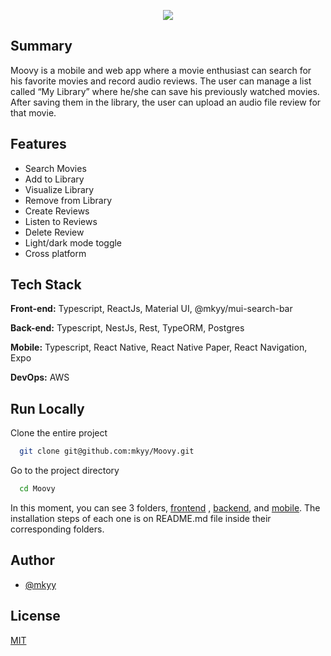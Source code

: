 <div align='center'>

![](https://i.imgur.com/DyZgwcY.png)

</div>

## Summary

Moovy is a mobile and web app where a movie enthusiast can search for his favorite
movies and record audio reviews. The user can manage a list called “My Library” where he/she
can save his previously watched movies. After saving them in the library, the user can upload an
audio file review for that movie.


## Features

- Search Movies
- Add to Library
- Visualize Library
- Remove from Library
- Create Reviews
- Listen to Reviews
- Delete Review
- Light/dark mode toggle
- Cross platform

## Tech Stack

**Front-end:** Typescript, ReactJs, Material UI, @mkyy/mui-search-bar

**Back-end:** Typescript, NestJs, Rest, TypeORM, Postgres

**Mobile:** Typescript, React Native, React Native Paper, React Navigation, Expo

**DevOps:** AWS


## Run Locally

Clone the entire project

```bash
  git clone git@github.com:mkyy/Moovy.git
```

Go to the project directory

```bash
  cd Moovy
```

In this moment, you can see 3 folders, [frontend](https://github.com/mkyy/Moovy/tree/main/frontend) , [backend](https://github.com/mkyy/Moovy/tree/main/backend), and [mobile](https://github.com/mkyy/Moovy/tree/main/mobile).
The installation steps of each one is on README.md file inside their corresponding folders.

## Author

- [@mkyy](https://www.github.com/mkyy)


## License

[MIT](https://choosealicense.com/licenses/mit/)
